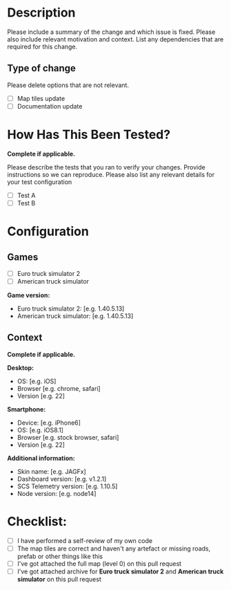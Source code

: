 # Description

Please include a summary of the change and which issue is fixed. Please also include relevant motivation and context.
List any dependencies that are required for this change.

## Type of change

Please delete options that are not relevant.

- [ ] Map tiles update
- [ ] Documentation update

# How Has This Been Tested?

__Complete if applicable.__

Please describe the tests that you ran to verify your changes. Provide instructions so we can reproduce. Please also
list any relevant details for your test configuration

- [ ] Test A
- [ ] Test B

# Configuration

## Games

- [ ] Euro truck simulator 2
- [ ] American truck simulator

**Game version:**

- Euro truck simulator 2: [e.g. 1.40.5.13]
- American truck simulator: [e.g. 1.40.5.13]

## Context

__Complete if applicable.__

**Desktop:**

- OS: [e.g. iOS]
- Browser [e.g. chrome, safari]
- Version [e.g. 22]

**Smartphone:**

- Device: [e.g. iPhone6]
- OS: [e.g. iOS8.1]
- Browser [e.g. stock browser, safari]
- Version [e.g. 22]

**Additional information:**

- Skin name: [e.g. JAGFx]
- Dashboard version: [e.g. v1.2.1]
- SCS Telemetry version: [e.g. 1.10.5]
- Node version: [e.g. node14]

# Checklist:

- [ ] I have performed a self-review of my own code
- [ ] The map tiles are correct and haven't any artefact or missing roads, prefab or other things like this
- [ ] I've got attached the full map (level 0) on this pull request
- [ ] I've got attached archive for **Euro truck simulator 2** and **American truck simulator** on this pull request